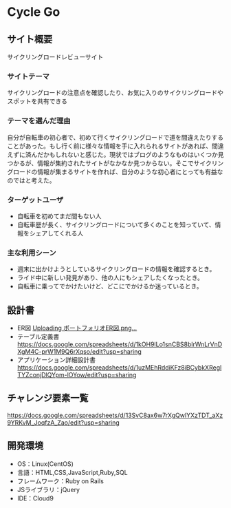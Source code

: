 # Cycle Go

## サイト概要
サイクリングロードレビューサイト

### サイトテーマ
サイクリングロードの注意点を確認したり、お気に入りのサイクリングロードやスポットを共有できる

### テーマを選んだ理由
自分が自転車の初心者で、初めて行くサイクリングロードで道を間違えたりすることがあった。もし行く前に様々な情報を手に入れられるサイトがあれば、間違えずに済んだかもしれないと感じた。現状ではブログのようなものはいくつか見つかるが、情報が集約されたサイトがなかなか見つからない。そこでサイクリングロードの情報が集まるサイトを作れば、自分のような初心者にとっても有益なのではと考えた。

### ターゲットユーザ
- 自転車を初めてまだ間もない人
- 自転車歴が長く、サイクリングロードについて多くのことを知っていて、情報をシェアしてくれる人

### 主な利用シーン
- 週末に出かけようとしているサイクリングロードの情報を確認するとき。
- ライド中に新しい発見があり、他の人にもシェアしたくなったとき。
- 自転車に乗ってでかけたいけど、どこにでかけるか迷っているとき。

## 設計書
- ER図
[Uploading ポートフォリオER図.png…]()
- テーブル定義書
https://docs.google.com/spreadsheets/d/1kOH9lLo1snCBS8blrWnLrVnDXgM4C-prW1M9Q6rXqso/edit?usp=sharing
- アプリケーション詳細設計書 
https://docs.google.com/spreadsheets/d/1uzMEhRddiKFz8iBCybkXReglTYZconjDlQYpm-lOYow/edit?usp=sharing

## チャレンジ要素一覧
https://docs.google.com/spreadsheets/d/13SvC8ax6w7rXgQwlYXzTDT_aXz9YRKvM_JoqfzA_Zao/edit?usp=sharing

## 開発環境
- OS：Linux(CentOS)
- 言語：HTML,CSS,JavaScript,Ruby,SQL
- フレームワーク：Ruby on Rails
- JSライブラリ：jQuery
- IDE：Cloud9

